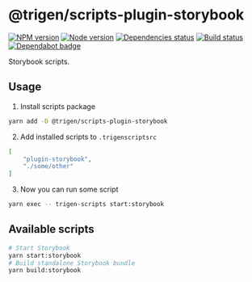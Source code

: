 # @trigen/scripts-plugin-storybook

[![NPM version][npm]][npm-url]
[![Node version][node]][node-url]
[![Dependencies status][deps]][deps-url]
[![Build status][build]][build-url]
[![Dependabot badge][dependabot]][dependabot-url]

[npm]: https://img.shields.io/npm/v/%40trigen/scripts-plugin-storybook.svg
[npm-url]: https://www.npmjs.com/package/@trigen/scripts-plugin-storybook

[node]: https://img.shields.io/node/v/%40trigen/scripts-plugin-storybook.svg
[node-url]: https://nodejs.org

[deps]: https://david-dm.org/TrigenSoftware/scripts.svg?path=packages/scripts-plugin-storybook
[deps-url]: https://david-dm.org/TrigenSoftware/scripts?path=packages/scripts-plugin-storybook

[build]: http://img.shields.io/travis/com/TrigenSoftware/scripts.svg
[build-url]: https://travis-ci.com/TrigenSoftware/scripts

[dependabot]: https://api.dependabot.com/badges/status?host=github&repo=TrigenSoftware/scripts
[dependabot-url]: https://dependabot.com/

Storybook scripts.

## Usage

1. Install scripts package

```bash
yarn add -D @trigen/scripts-plugin-storybook
```

2. Add installed scripts to `.trigenscriptsrc`

```json
[
    "plugin-storybook",
    "./some/other"
]
```

3. Now you can run some script

```bash
yarn exec -- trigen-scripts start:storybook
```

## Available scripts

```bash
# Start Storybook
yarn start:storybook
# Build standalone Storybook bundle
yarn build:storybook
```
